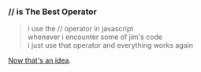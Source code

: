 ### // is The Best Operator

> i use the // operator in javascript  
> whenever i encounter some of jim's code  
> i just use that operator and everything works again  

[Now that's an idea](http://qdb.us/300375).

<!-- METADATA: {"time": "2010-08-30 22:03:53", "title": "// is The Best Operator"} -->
